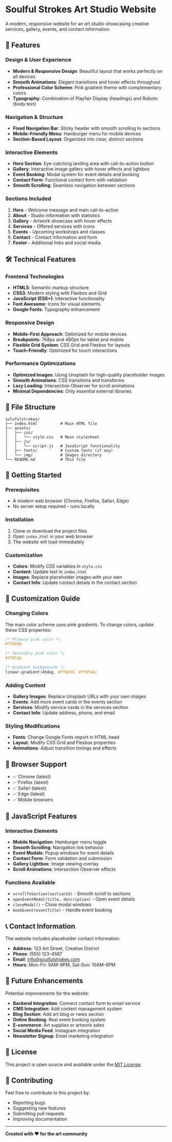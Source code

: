 # Soulful Strokes Art Studio Website

A modern, responsive website for an art studio showcasing creative services, gallery, events, and contact information.

## 🌟 Features

### Design & User Experience
- **Modern & Responsive Design**: Beautiful layout that works perfectly on all devices
- **Smooth Animations**: Elegant transitions and hover effects throughout
- **Professional Color Scheme**: Pink gradient theme with complementary colors
- **Typography**: Combination of Playfair Display (headings) and Roboto (body text)

### Navigation & Structure
- **Fixed Navigation Bar**: Sticky header with smooth scrolling to sections
- **Mobile-Friendly Menu**: Hamburger menu for mobile devices
- **Section-Based Layout**: Organized into clear, distinct sections

### Interactive Elements
- **Hero Section**: Eye-catching landing area with call-to-action button
- **Gallery**: Interactive image gallery with hover effects and lightbox
- **Event Booking**: Modal system for event details and booking
- **Contact Form**: Functional contact form with validation
- **Smooth Scrolling**: Seamless navigation between sections

### Sections Included
1. **Hero** - Welcome message and main call-to-action
2. **About** - Studio information with statistics
3. **Gallery** - Artwork showcase with hover effects
4. **Services** - Offered services with icons
5. **Events** - Upcoming workshops and classes
6. **Contact** - Contact information and form
7. **Footer** - Additional links and social media

## 🛠️ Technical Features

### Frontend Technologies
- **HTML5**: Semantic markup structure
- **CSS3**: Modern styling with Flexbox and Grid
- **JavaScript (ES6+)**: Interactive functionality
- **Font Awesome**: Icons for visual elements
- **Google Fonts**: Typography enhancement

### Responsive Design
- **Mobile-First Approach**: Optimized for mobile devices
- **Breakpoints**: 768px and 480px for tablet and mobile
- **Flexible Grid System**: CSS Grid and Flexbox for layouts
- **Touch-Friendly**: Optimized for touch interactions

### Performance Optimizations
- **Optimized Images**: Using Unsplash for high-quality placeholder images
- **Smooth Animations**: CSS transitions and transforms
- **Lazy Loading**: Intersection Observer for scroll animations
- **Minimal Dependencies**: Only essential external libraries

## 📁 File Structure

```
solufulstrokes/
├── index.html          # Main HTML file
├── assets/
│   ├── css/
│   │   └── style.css   # Main stylesheet
│   ├── js/
│   │   └── script.js   # JavaScript functionality
│   ├── fonts/          # Custom fonts (if any)
│   └── img/            # Images directory
└── README.md           # This file
```

## 🚀 Getting Started

### Prerequisites
- A modern web browser (Chrome, Firefox, Safari, Edge)
- No server setup required - runs locally

### Installation
1. Clone or download the project files
2. Open `index.html` in your web browser
3. The website will load immediately

### Customization
- **Colors**: Modify CSS variables in `style.css`
- **Content**: Update text in `index.html`
- **Images**: Replace placeholder images with your own
- **Contact Info**: Update contact details in the contact section

## 🎨 Customization Guide

### Changing Colors
The main color scheme uses pink gradients. To change colors, update these CSS properties:
```css
/* Primary pink color */
#ff6b9d

/* Secondary pink color */
#ff8fab

/* Gradient backgrounds */
linear-gradient(45deg, #ff6b9d, #ff8fab)
```

### Adding Content
- **Gallery Images**: Replace Unsplash URLs with your own images
- **Events**: Add more event cards in the events section
- **Services**: Modify service cards in the services section
- **Contact Info**: Update address, phone, and email

### Styling Modifications
- **Fonts**: Change Google Fonts import in HTML head
- **Layout**: Modify CSS Grid and Flexbox properties
- **Animations**: Adjust transition timings and effects

## 📱 Browser Support

- ✅ Chrome (latest)
- ✅ Firefox (latest)
- ✅ Safari (latest)
- ✅ Edge (latest)
- ✅ Mobile browsers

## 🔧 JavaScript Features

### Interactive Elements
- **Mobile Navigation**: Hamburger menu toggle
- **Smooth Scrolling**: Navigation link behavior
- **Event Modals**: Popup windows for event details
- **Contact Form**: Form validation and submission
- **Gallery Lightbox**: Image viewing overlay
- **Scroll Animations**: Intersection Observer effects

### Functions Available
- `scrollToSection(sectionId)` - Smooth scroll to sections
- `openEventModal(title, description)` - Open event details
- `closeModal()` - Close modal windows
- `bookEvent(eventTitle)` - Handle event booking

## 📞 Contact Information

The website includes placeholder contact information:
- **Address**: 123 Art Street, Creative District
- **Phone**: (555) 123-4567
- **Email**: info@soulfulstrokes.com
- **Hours**: Mon-Fri: 9AM-8PM, Sat-Sun: 10AM-6PM

## 🎯 Future Enhancements

Potential improvements for the website:
- **Backend Integration**: Connect contact form to email service
- **CMS Integration**: Add content management system
- **Blog Section**: Add art blog or news section
- **Online Booking**: Real event booking system
- **E-commerce**: Art supplies or artwork sales
- **Social Media Feed**: Instagram integration
- **Newsletter Signup**: Email marketing integration

## 📄 License

This project is open source and available under the [MIT License](LICENSE).

## 🤝 Contributing

Feel free to contribute to this project by:
- Reporting bugs
- Suggesting new features
- Submitting pull requests
- Improving documentation

---

**Created with ❤️ for the art community** 